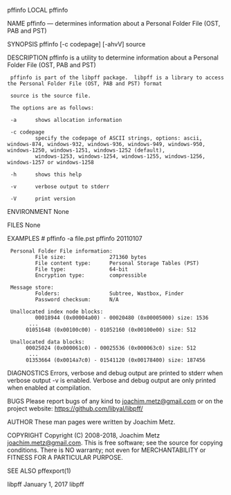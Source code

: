 pffinfo                                                                                    LOCAL                                                                                   pffinfo

NAME
     pffinfo — determines information about a Personal Folder File (OST, PAB and PST)

SYNOPSIS
     pffinfo [-c codepage] [-ahvV] source

DESCRIPTION
     pffinfo is a utility to determine information about a Personal Folder File (OST, PAB and PST)

     pffinfo is part of the libpff package.  libpff is a library to access the Personal Folder File (OST, PAB and PST) format

     source is the source file.

     The options are as follows:

     -a      shows allocation information

     -c codepage
             specify the codepage of ASCII strings, options: ascii, windows-874, windows-932, windows-936, windows-949, windows-950, windows-1250, windows-1251, windows-1252 (default),
             windows-1253, windows-1254, windows-1255, windows-1256, windows-1257 or windows-1258

     -h      shows this help

     -v      verbose output to stderr

     -V      print version

ENVIRONMENT
     None

FILES
     None

EXAMPLES
     # pffinfo -a file.pst
     pffinfo 20110107

     Personal Folder File information:
             File size:              271360 bytes
             File content type:      Personal Storage Tables (PST)
             File type:              64-bit
             Encryption type:        compressible

     Message store:
             Folders:                Subtree, Wastbox, Finder
             Password checksum:      N/A

     Unallocated index node blocks:
             00018944 (0x00004a00) - 00020480 (0x00005000) size: 1536
           ...
          01051648 (0x00100c00) - 01052160 (0x00100e00) size: 512

     Unallocated data blocks:
          00025024 (0x000061c0) - 00025536 (0x000063c0) size: 512
           ...
          01353664 (0x0014a7c0) - 01541120 (0x00178400) size: 187456

DIAGNOSTICS
     Errors, verbose and debug output are printed to stderr when verbose output -v is enabled.  Verbose and debug output are only printed when enabled at compilation.

BUGS
     Please report bugs of any kind to <joachim.metz@gmail.com> or on the project website: https://github.com/libyal/libpff/

AUTHOR
     These man pages were written by Joachim Metz.

COPYRIGHT
     Copyright (C) 2008-2018, Joachim Metz <joachim.metz@gmail.com>.  This is free software; see the source for copying conditions. There is NO warranty; not even for MERCHANTABILITY or
     FITNESS FOR A PARTICULAR PURPOSE.

SEE ALSO
     pffexport(1)

libpff                                                                                January 1, 2017                                                                               libpff
